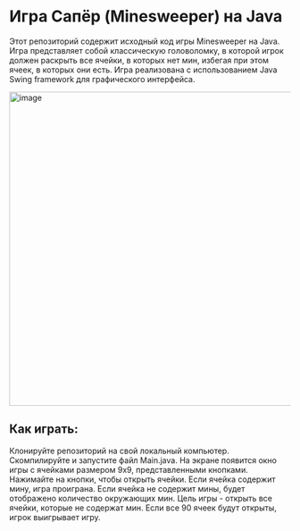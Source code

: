 # Игра Сапёр (Minesweeper) на Java

Этот репозиторий содержит исходный код игры Minesweeper на Java. Игра представляет собой классическую головоломку, в которой игрок должен раскрыть все ячейки, в которых нет мин, избегая при этом ячеек, в которых они есть. Игра реализована с использованием Java Swing framework для графического интерфейса.

<img width="562" alt="image" src="https://github.com/Alexandr100RB/minesweeper/assets/52191329/1e3e5284-197d-409b-909b-0807a65b8019">

## Как играть:
Клонируйте репозиторий на свой локальный компьютер.
Скомпилируйте и запустите файл Main.java.
На экране появится окно игры с ячейками размером 9х9, представленными кнопками.
Нажимайте на кнопки, чтобы открыть ячейки. Если ячейка содержит мину, игра проиграна. Если ячейка не содержит мины, будет отображено количество окружающих мин.
Цель игры - открыть все ячейки, которые не содержат мин. Если все 90 ячеек будут открыты, игрок выигрывает игру.
